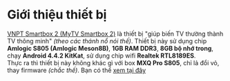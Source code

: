 # Giới thiệu thiết bị
[VNPT Smartbox 2 (MyTV Smartbox 2)](https://www.vnpt-technology.vn/vi/product_detail/smartbox-2) là thiết bị "giúp biến TV thường thành TV thông minh" *(theo các thánh nổ nói thế)*. Thiết bị này sử dụng chip **Amlogic S805 (Amlogic Meson8B)**, **1GB RAM DDR3**, **8GB bộ nhớ trong**, chạy **Android 4.4.2 KitKat**, sử dụng chip wifi **Realtek RTL8189ES**.
<br>
Thực ra thì thiết bị này không khác gì với box **MXQ Pro S805**, chỉ lả đổi vỏ, thay firmware *(chắc thế)*. Bạn có thể [xem tại đây](https://www.rigacci.org/wiki/doku.php/doc/appunti/hardware/mxq_s805)


